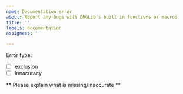 ```yaml
---
name: Documentation error
about: Report any bugs with DRGLib's built in functions or macros
title: ''
labels: documentation
assignees: ''

---
```


Error type:
- [ ] exclusion
- [ ] innacuracy

** Please explain what is missing/inaccurate **
